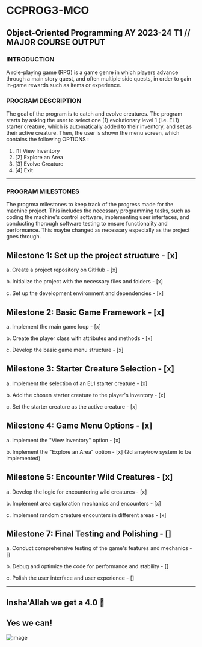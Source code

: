 # CCPROG3-MCO

## Object-Oriented Programming AY 2023-24 T1 // MAJOR COURSE OUTPUT

### INTRODUCTION
A role-playing game (RPG) is a game genre in which players advance through a main story
quest, and often multiple side quests, in order to gain in-game rewards such as items or
experience.

### PROGRAM DESCRIPTION
The goal of the program is to catch and evolve creatures. The program starts by asking the
user to select one (1) evolutionary level 1 (i.e. EL1) starter creature, which is automatically
added to their inventory, and set as their active creature. Then, the user is shown the menu
screen, which contains the following OPTIONS : 

 1. [1] View Inventory
 2. [2] Explore an Area
 3. [3] Evolve Creature
 4. [4] Exit

------------------------------------

### PROGRAM MILESTONES

The progrma milestones to keep track of the progress made for the machine project. This 
includes the necessary programming tasks, such as coding the machine's control software, 
implementing user interfaces, and conducting thorough software testing to ensure functionality 
and performance. This maybe changed as necessary especially as the project goes through.

## Milestone 1: Set up the project structure - [x]

a. Create a project repository on GitHub - [x]  

b. Initialize the project with the necessary files and folders - [x]  

c. Set up the development environment and dependencies - [x]  

## Milestone 2: Basic Game Framework - [x]

a. Implement the main game loop - [x]

b. Create the player class with attributes and methods - [x]

c. Develop the basic game menu structure - [x]

## Milestone 3: Starter Creature Selection - [x]

a. Implement the selection of an EL1 starter creature - [x]

b. Add the chosen starter creature to the player's inventory - [x]

c. Set the starter creature as the active creature - [x]

## Milestone 4: Game Menu Options - [x]

a. Implement the "View Inventory" option - [x]

b. Implement the "Explore an Area" option - [x] (2d array/row system to be implemented)

## Milestone 5: Encounter Wild Creatures - [x]

a. Develop the logic for encountering wild creatures - [x]

b. Implement area exploration mechanics and encounters - [x]

c. Implement random creature encounters in different areas - [x]

## Milestone 7: Final Testing and Polishing - []

a. Conduct comprehensive testing of the game's features and mechanics - []

b. Debug and optimize the code for performance and stability - []

c. Polish the user interface and user experience - []

------------------------------------

## Insha'Allah we get a 4.0 🙏
## Yes we can!

![image](https://sweezy-cursors.com/wp-content/uploads/cursor/yes-chad-meme/yes-chad-meme-custom-cursor.png)
